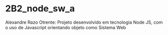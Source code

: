 # 2B2_node_sw_a
Alexandre Razo Otrente: Projeto desenvolvido em tecnologia Node JS, com o uso de Javascript orientando objeto como Sistema Web
